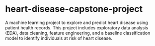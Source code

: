 # heart-disease-capstone-project
A machine learning project to explore and predict heart disease using patient health records. This project includes exploratory data analysis (EDA), data cleaning, feature engineering, and a baseline classification model to identify individuals at risk of heart disease.
